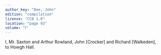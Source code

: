 ```yaml
---
author_key: "Dee, John"
edition: "compilation"
license: "CC0 1.0"
location: "page 93"
volume: "Ⅰ"
---
```

I, Mr. Saxton and Arthur Rowland, John [Crocker] and Richard [Walkeden], to
Howgh Hall.
